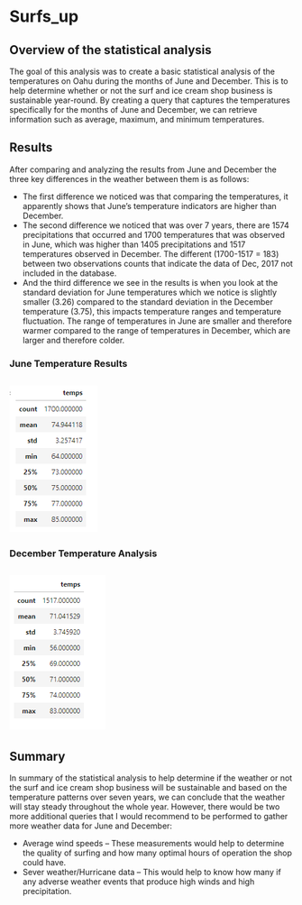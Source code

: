 # Surfs_up

## Overview of the statistical analysis

The goal of this analysis was to create a basic statistical analysis of the temperatures on Oahu during the months of June and December. This is to help determine whether or not the surf and ice cream shop business is sustainable year-round. By creating a query that captures the temperatures specifically for the months of June and December, we can retrieve information such as average, maximum, and minimum temperatures.

## Results

After comparing and analyzing the results from June and December the three key differences in the weather between them is as follows:
-	The first difference we noticed was that comparing the temperatures, it apparently shows that June’s temperature indicators are higher than December.
-	The second difference we noticed that was over 7 years, there are 1574 precipitations that occurred and 1700 temperatures that was observed in June, which was higher than 1405 precipitations and 1517 temperatures observed in December. The different (1700-1517 = 183) between two observations counts that indicate the data of Dec, 2017 not included in the database.
- And the third difference we see in the results is when you look at the standard deviation for June temperatures which we notice is slightly smaller (3.26) compared to the standard deviation in the December temperature (3.75), this impacts temperature ranges and temperature fluctuation. The range of temperatures in June are smaller and therefore warmer compared to the range of temperatures in December, which are larger and therefore colder.

### June Temperature Results

![June Temperature Results]( https://github.com/backwater-graphics/surfs_up/blob/main/june_results.png)
---

### December Temperature Analysis

![December Temperature Results]( https://github.com/backwater-graphics/surfs_up/blob/main/december_results.png)
---

## Summary

In summary of the statistical analysis to help determine if the weather or not the surf and ice cream shop business will be sustainable and based on the temperature patterns over seven years, we can conclude that the weather will stay steady throughout the whole year. However, there would be two more additional queries that I would recommend to be performed to gather more weather data for June and December:
-	Average wind speeds – These measurements would help to determine the quality of surfing and how many optimal hours of operation the shop could have.
-	Sever weather/Hurricane data – This would help to know how many if any adverse weather events that produce high winds and high precipitation.

